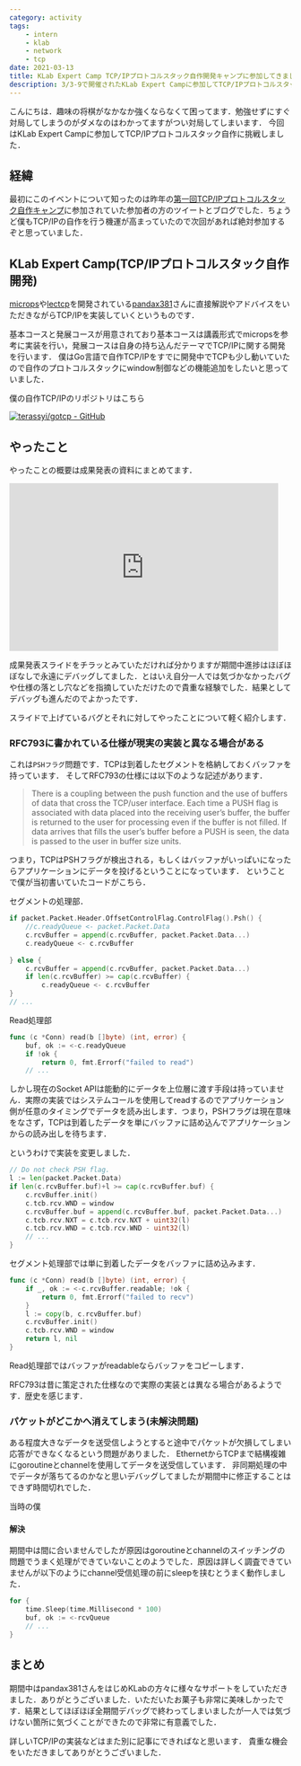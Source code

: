 ```yaml
---
category: activity
tags:
    - intern
    - klab
    - network
    - tcp
date: 2021-03-13
title: KLab Expert Camp TCP/IPプロトコルスタック自作開発キャンプに参加してきました．
description: 3/3-9で開催されたKLab Expert Campに参加してTCP/IPプロトコルスタックを自作しました．
---
```


こんにちは．趣味の将棋がなかなか強くならなくて困ってます．勉強せずにすぐ対局してしまうのがダメなのはわかってますがつい対局してしまいます．
今回はKLab Expert Campに参加してTCP/IPプロトコルスタック自作に挑戦しました．

## 経緯
最初にこのイベントについて知ったのは昨年の[第一回TCP/IPプロトコルスタック自作キャンプ](https://www.klab.com/jp/blog/pr/2019/51714636.html)に参加されていた参加者の方のツイートとブログでした．ちょうど僕もTCP/IPの自作を行う機運が高まっていたので次回があれば絶対参加するぞと思っていました．

<Tweet id="1227190490690310145"></Tweet>
## KLab Expert Camp(TCP/IPプロトコルスタック自作開発)
[microps](https://github.com/pandax381/microps)や[lectcp](https://github.com/pandax381/lectcp)を開発されている[pandax381](https://twitter.com/pandax381)さんに直接解説やアドバイスをいただきながらTCP/IPを実装していくというものです．

基本コースと発展コースが用意されており基本コースは講義形式でmicropsを参考に実装を行い，発展コースは自身の持ち込んだテーマでTCP/IPに関する開発を行います．
僕はGo言語で自作TCP/IPをすでに開発中でTCPも少し動いていたので自作のプロトコルスタックにwindow制御などの機能追加をしたいと思っていました．


僕の自作TCP/IPのリポジトリはこちら

[![terassyi/gotcp - GitHub](https://gh-card.dev/repos/terassyi/gotcp.svg)](https://github.com/terassyi/gotcp)

## やったこと
やったことの概要は成果発表の資料にまとめてます．

<iframe src="https://docs.google.com/presentation/d/e/2PACX-1vRZYaCiABE150hJnZpE3zaaKzzlg1qSQ77zFKg-ht0zcKOCCJcFlR9PuaBRh4g9dGrvyTbwyklpeWeb/embed?start=false&loop=false&delayms=3000" frameborder="0" width="480" height="299" allowfullscreen="true" mozallowfullscreen="true" webkitallowfullscreen="true"></iframe>

成果発表スライドをチラッとみていただければ分かりますが期間中進捗はほぼほぼなしで永遠にデバッグしてました．とはいえ自分一人では気づかなかったバグや仕様の落とし穴などを指摘していただけたので貴重な経験でした．結果としてデバッグも進んだのでよかったです．

スライドで上げているバグとそれに対してやったことについて軽く紹介します．

### RFC793に書かれている仕様が現実の実装と異なる場合がある
これは`PSHフラグ`問題です．TCPは到着したセグメントを格納しておくバッファを持っています．
そしてRFC793の仕様には以下のような記述があります．
> There is a coupling between the push function and the use of buffers
  of data that cross the TCP/user interface.  Each time a PUSH flag is
    associated with data placed into the receiving user’s buffer, the
	  buffer is returned to the user for processing even if the buffer is
	    not filled.  If data arrives that fills the user’s buffer before a
		  PUSH is seen, the data is passed to the user in buffer size units.

つまり，TCPはPSHフラグが検出される，もしくはバッファがいっぱいになったらアプリケーションにデータを投げるということになっています．
ということで僕が当初書いていたコードがこちら．

セグメントの処理部．
```go
if packet.Packet.Header.OffsetControlFlag.ControlFlag().Psh() {
	//c.readyQueue <- packet.Packet.Data
	c.rcvBuffer = append(c.rcvBuffer, packet.Packet.Data...)
	c.readyQueue <- c.rcvBuffer
	
} else {
	c.rcvBuffer = append(c.rcvBuffer, packet.Packet.Data...)
	if len(c.rcvBuffer) >= cap(c.rcvBuffer) {
		c.readyQueue <- c.rcvBuffer
}
// ...
```

Read処理部
```go
func (c *Conn) read(b []byte) (int, error) {
	buf, ok := <-c.readyQueue
	if !ok {
		return 0, fmt.Errorf("failed to read")
	// ...
```

しかし現在のSocket APIは能動的にデータを上位層に渡す手段は持っていません．実際の実装ではシステムコールを使用してreadするのでアプリケーション側が任意のタイミングでデータを読み出します．つまり，PSHフラグは現在意味をなさず，TCPは到着したデータを単にバッファに詰め込んでアプリケーションからの読み出しを待ちます．

というわけで実装を変更しました．
```go
// Do not check PSH flag.
l := len(packet.Packet.Data)
if len(c.rcvBuffer.buf)+l >= cap(c.rcvBuffer.buf) {
	c.rcvBuffer.init()
	c.tcb.rcv.WND = window
	c.rcvBuffer.buf = append(c.rcvBuffer.buf, packet.Packet.Data...)
	c.tcb.rcv.NXT = c.tcb.rcv.NXT + uint32(l)
	c.tcb.rcv.WND = c.tcb.rcv.WND - uint32(l)
	// ...
}
```
セグメント処理部では単に到着したデータをバッファに詰め込みます．
```go
func (c *Conn) read(b []byte) (int, error) {
	if _, ok := <-c.rcvBuffer.readable; !ok {
		return 0, fmt.Errorf("failed to recv")
	}
	l := copy(b, c.rcvBuffer.buf)
	c.rcvBuffer.init()
	c.tcb.rcv.WND = window
	return l, nil
}
```
Read処理部ではバッファがreadableならバッファをコピーします．

RFC793は昔に策定された仕様なので実際の実装とは異なる場合があるようです．歴史を感じます．

### パケットがどこかへ消えてしまう(未解決問題)
ある程度大きなデータを送受信しようとすると途中でパケットが欠損してしまい応答ができなくなるという問題がありました．
EthernetからTCPまで結構複雑にgoroutineとchannelを使用してデータを送受信しています．
非同期処理の中でデータが落ちてるのかなと思いデバッグしてましたが期間中に修正することはできず時間切れでした．

当時の僕
<Tweet id="1368878451071930376"></Tweet>

#### 解決
<Tweet id="1369499414121750533"></Tweet>
期間中は間に合いませんでしたが原因はgoroutineとchannelのスイッチングの問題でうまく処理ができていないことのようでした．原因は詳しく調査できていませんが以下のようにchannel受信処理の前にsleepを挟むとうまく動作しました．
```go
for {
	time.Sleep(time.Millisecond * 100)
	buf, ok := <-rcvQueue
	// ...
}
```

## まとめ
期間中はpandax381さんをはじめKLabの方々に様々なサポートをしていただきました．ありがとうございました．いただいたお菓子も非常に美味しかったです．結果としてほぼほぼ全期間デバッグで終わってしまいましたが一人では気づけない箇所に気づくことができたので非常に有意義でした．

詳しいTCP/IPの実装などはまた別に記事にできればなと思います．
貴重な機会をいただきましてありがとうございました．

<Tweet id="1366268368106385408"></Tweet>

<disqus/>

<script>
import { Tweet } from 'vue-tweet-embed/dist'

export default {
    components: {Tweet}
}
</script>

